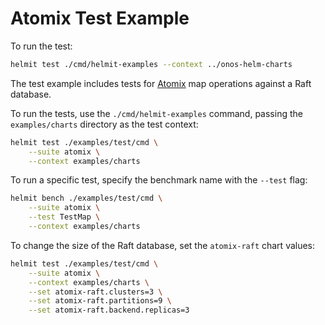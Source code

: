 # Atomix Test Example

To run the test:

```bash
helmit test ./cmd/helmit-examples --context ../onos-helm-charts
```

The test example includes tests for [Atomix](https://atomix.io) map operations against a Raft database.

To run the tests, use the `./cmd/helmit-examples` command, passing the `examples/charts` directory as the
test context:

```bash
helmit test ./examples/test/cmd \
    --suite atomix \
    --context examples/charts
```

To run a specific test, specify the benchmark name with the `--test` flag:

```bash
helmit bench ./examples/test/cmd \
    --suite atomix \
    --test TestMap \
    --context examples/charts
```

To change the size of the Raft database, set the `atomix-raft` chart values:

```bash
helmit test ./examples/test/cmd \
    --suite atomix \
    --context examples/charts \
    --set atomix-raft.clusters=3 \
    --set atomix-raft.partitions=9 \
    --set atomix-raft.backend.replicas=3
```
